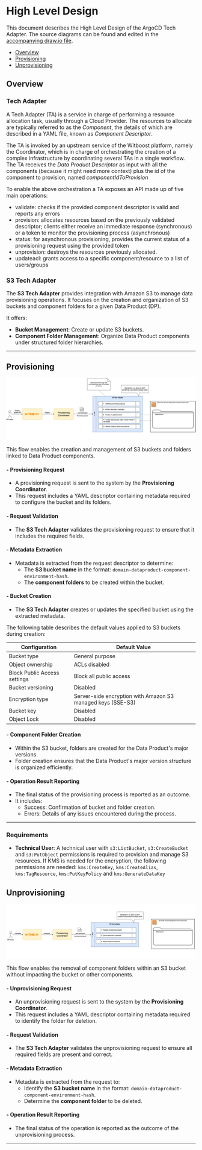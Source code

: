 # High Level Design

This document describes the High Level Design of the ArgoCD Tech Adapter.
The source diagrams can be found and edited in the [accompanying draw.io file](hld.drawio).

- [Overview](#overview)
- [Provisioning](#provisioning)
- [Unprovisioning](#unprovisioning)


## Overview

### Tech Adapter

A Tech Adapter (TA) is a service in charge of performing a resource allocation task, usually
through a Cloud Provider. The resources to allocate are typically referred to as the _Component_, the
details of which are described in a YAML file, known as _Component Descriptor_.

The TA is invoked by an upstream service of the Witboost platform, namely the Coordinator, which is in charge of orchestrating the creation
of a complex infrastructure by coordinating several TAs in a single workflow. The TA receives
the _Data Product Descriptor_ as input with all the components (because it might need more context) plus the id of the component to provision, named _componentIdToProvision_

To enable the above orchestration a TA exposes an API made up of five main operations:
- validate: checks if the provided component descriptor is valid and reports any errors
- provision: allocates resources based on the previously validated descriptor; clients either receive an immediate response (synchronous) or a token to monitor the provisioning process (asynchronous)
- status: for asynchronous provisioning, provides the current status of a provisioning request using the provided token
- unprovision: destroys the resources previously allocated.
- updateacl: grants access to a specific component/resource to a list of users/groups

### S3 Tech Adapter

The **S3 Tech Adapter** provides integration with Amazon S3 to manage data provisioning operations. It focuses on the creation and organization of S3 buckets and component folders for a given Data Product (DP).

It offers:
- **Bucket Management**: Create or update S3 buckets.
- **Component Folder Management**: Organize Data Product components under structured folder hierarchies.

---

## Provisioning

![HLD_provisioning.png](img/HLD_provisioning.png)

This flow enables the creation and management of S3 buckets and folders linked to Data Product components.

#### - **Provisioning Request**
- A provisioning request is sent to the system by the **Provisioning Coordinator**.
- This request includes a YAML descriptor containing metadata required to configure the bucket and its folders.

#### - **Request Validation**
- The **S3 Tech Adapter** validates the provisioning request to ensure that it includes the required fields.

#### - **Metadata Extraction**
- Metadata is extracted from the request descriptor to determine:
    - The **S3 bucket name** in the format: `domain-dataproduct-component-environment-hash`.
    - The **component folders** to be created within the bucket.

#### - **Bucket Creation**
- The **S3 Tech Adapter** creates or updates the specified bucket using the extracted metadata.

The following table describes the default values applied to S3 buckets during creation:

| **Configuration**            | **Default Value**                                           |
| ---------------------------- | ----------------------------------------------------------- |
| Bucket type                  | General purpose                                             |
| Object ownership             | ACLs disabled                                               |
| Block Public Access settings | Block all public access                                     |
| Bucket versioning            | Disabled                                                    |
| Encryption type              | Server-side encryption with Amazon S3 managed keys (SSE-S3) |
| Bucket key                   | Disabled                                                    |
| Object Lock                  | Disabled                                                    |

#### - **Component Folder Creation**
- Within the S3 bucket, folders are created for the Data Product's major versions.
- Folder creation ensures that the Data Product's major version structure is organized efficiently.

#### - **Operation Result Reporting**
- The final status of the provisioning process is reported as an outcome.
- It includes:
    - Success: Confirmation of bucket and folder creation.
    - Errors: Details of any issues encountered during the process.

---

### Requirements

- **Technical User**: A technical user with `s3:ListBucket`, `s3:CreateBucket` and `s3:PutObject` permissions is required to provision and manage S3 resources. If KMS is needed for the encryption, the following permissions are needed: `kms:CreateKey`, `kms:CreateAlias`, `kms:TagResource`, `kms:PutKeyPolicy` and `kms:GenerateDataKey`

## Unprovisioning

![HLD_unprovisioning.png](img/HLD_unprovisioning.png)

This flow enables the removal of component folders within an S3 bucket without impacting the bucket or other components.

#### - **Unprovisioning Request**
- An unprovisioning request is sent to the system by the **Provisioning Coordinator**.
- This request includes a YAML descriptor containing metadata required to identify the folder for deletion.

#### - **Request Validation**
- The **S3 Tech Adapter** validates the unprovisioning request to ensure all required fields are present and correct.

#### - **Metadata Extraction**
- Metadata is extracted from the request to:
  - Identify the **S3 bucket name** in the format: `domain-dataproduct-component-environment-hash`.
  - Determine the **component folder** to be deleted.

#### - **Operation Result Reporting**
- The final status of the operation is reported as the outcome of the unprovisioning process.
---
